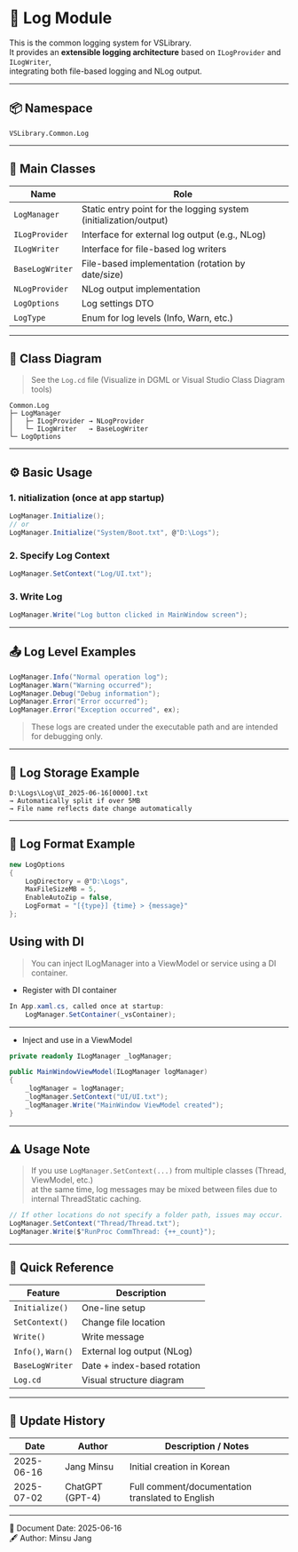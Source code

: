 # 📘 Log Module

This is the common logging system for VSLibrary.   
It provides an **extensible logging architecture** based on `ILogProvider` and `ILogWriter`,  
integrating both file-based logging and NLog output.

---

## 📦 Namespace

```
VSLibrary.Common.Log
```

---

## 🧱 Main Classes

| Name            | Role                                                              |
| --------------- | ----------------------------------------------------------------- |
| `LogManager`    | Static entry point for the logging system (initialization/output) |
| `ILogProvider`  | Interface for external log output (e.g., NLog)                    |
| `ILogWriter`    | Interface for file-based log writers                              |
| `BaseLogWriter` | File-based implementation (rotation by date/size)                 |
| `NLogProvider`  | NLog output implementation                                        |
| `LogOptions`    | Log settings DTO                                                  |
| `LogType`       | Enum for log levels (Info, Warn, etc.)                            |


---

## 🧩 Class Diagram

> See the `Log.cd` file
(Visualize in DGML or Visual Studio Class Diagram tools)

```
Common.Log
├─ LogManager
│   ├─ ILogProvider → NLogProvider
│   └─ ILogWriter   → BaseLogWriter
└─ LogOptions
```

---

## ⚙️  Basic Usage

### 1. nitialization (once at app startup)

```csharp
LogManager.Initialize(); 
// or
LogManager.Initialize("System/Boot.txt", @"D:\Logs");
```

### 2. Specify Log Context

```csharp
LogManager.SetContext("Log/UI.txt");
```

### 3. Write Log

```csharp
LogManager.Write("Log button clicked in MainWindow screen");
```

---

## 📤 Log Level Examples

```csharp
LogManager.Info("Normal operation log");
LogManager.Warn("Warning occurred");
LogManager.Debug("Debug information");
LogManager.Error("Error occurred");
LogManager.Error("Exception occurred", ex);
```
 > These logs are created under the executable path and are intended for debugging only.
---

## 📂 Log Storage Example

```
D:\Logs\Log\UI_2025-06-16[0000].txt
→ Automatically split if over 5MB
→ File name reflects date change automatically
```

---

## 🔧 Log Format Example

```csharp
new LogOptions
{
    LogDirectory = @"D:\Logs",
    MaxFileSizeMB = 5,
    EnableAutoZip = false,
    LogFormat = "[{type}] {time} > {message}"
};
```


## Using with DI
> You can inject ILogManager into a ViewModel or service using a DI container.

- Register with DI container
```csharp
In App.xaml.cs, called once at startup:
    LogManager.SetContainer(_vsContainer);
```
---

- Inject and use in a ViewModel
```csharp
private readonly ILogManager _logManager;

public MainWindowViewModel(ILogManager logManager)
{
    _logManager = logManager;
    _logManager.SetContext("UI/UI.txt");
    _logManager.Write("MainWindow ViewModel created");
}
```

---

## ⚠️ Usage Note
> If you use `LogManager.SetContext(...)` from multiple classes (Thread, ViewModel, etc.)  
> at the same time, log messages may be mixed between files due to internal ThreadStatic caching.
```csharp
// If other locations do not specify a folder path, issues may occur.
LogManager.SetContext("Thread/Thread.txt"); 
LogManager.Write($"RunProc CommThread: {++_count}");
```
---

## 📌 Quick Reference

| Feature            | Description                 |
| ------------------ | --------------------------- |
| `Initialize()`     | One-line setup              |
| `SetContext()`     | Change file location        |
| `Write()`          | Write message               |
| `Info()`, `Warn()` | External log output (NLog)  |
| `BaseLogWriter`    | Date + index-based rotation |
| `Log.cd`           | Visual structure diagram    |


---

## 📅 Update History

| Date       | Author         | Description / Notes                     |
|------------|---------------|-----------------------------------------|
| 2025-06-16 | Jang Minsu     | Initial creation in Korean              |
| 2025-07-02 | ChatGPT (GPT-4)| Full comment/documentation translated to English |

---

📅 Document Date: 2025-06-16  
🖋️ Author: Minsu Jang